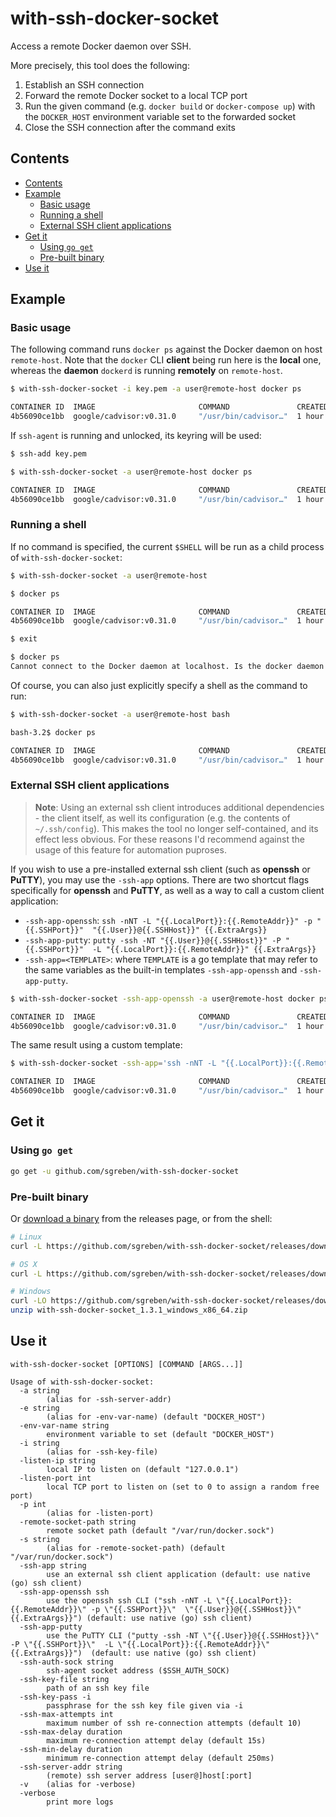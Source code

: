 # with-ssh-docker-socket

Access a remote Docker daemon over SSH.

More precisely, this tool does the following:

1. Establish an SSH connection
2. Forward the remote Docker socket to a local TCP port
3. Run the given command (e.g. `docker build` or `docker-compose up`) with the `DOCKER_HOST` environment variable set to the forwarded socket
4. Close the SSH connection after the command exits

## Contents

- [Contents](#contents)
- [Example](#example)
  - [Basic usage](#basic-usage)
  - [Running a shell](#running-a-shell)
  - [External SSH client applications](#external-ssh-client-applications)
- [Get it](#get-it)
  - [Using `go get`](#using-go-get)
  - [Pre-built binary](#pre-built-binary)
- [Use it](#use-it)

## Example

### Basic usage

The following command runs `docker ps` against the Docker daemon on host `remote-host`.
Note that the `docker` CLI **client** being run here is the **local** one, whereas the **daemon** `dockerd` is running **remotely** on `remote-host`.

```sh
$ with-ssh-docker-socket -i key.pem -a user@remote-host docker ps
```
```sh
CONTAINER ID  IMAGE                       COMMAND               CREATED      STATUS
4b56090ce1bb  google/cadvisor:v0.31.0     "/usr/bin/cadvisor…"  1 hour ago   Up 1 hour
```

If `ssh-agent` is running and unlocked, its keyring will be used:
```sh
$ ssh-add key.pem
```
```sh
$ with-ssh-docker-socket -a user@remote-host docker ps
```
```sh
CONTAINER ID  IMAGE                       COMMAND               CREATED      STATUS
4b56090ce1bb  google/cadvisor:v0.31.0     "/usr/bin/cadvisor…"  1 hour ago   Up 1 hour
```

### Running a shell

If no command is specified, the current `$SHELL` will be run as a child process of `with-ssh-docker-socket`:
```sh
$ with-ssh-docker-socket -a user@remote-host
```
```sh
$ docker ps
```
```sh
CONTAINER ID  IMAGE                       COMMAND               CREATED      STATUS
4b56090ce1bb  google/cadvisor:v0.31.0     "/usr/bin/cadvisor…"  1 hour ago   Up 1 hour
```
```sh
$ exit
```
```sh
$ docker ps
Cannot connect to the Docker daemon at localhost. Is the docker daemon running?
```

Of course, you can also just explicitly specify a shell as the command to run:
```sh
$ with-ssh-docker-socket -a user@remote-host bash
```
```sh
bash-3.2$ docker ps
```
```sh
CONTAINER ID  IMAGE                       COMMAND               CREATED      STATUS
4b56090ce1bb  google/cadvisor:v0.31.0     "/usr/bin/cadvisor…"  1 hour ago   Up 1 hour
```

### External SSH client applications

> **Note**: Using an external ssh client introduces additional dependencies - the client itself, as well its configuration (e.g. the contents of `~/.ssh/config`). This makes the tool no longer self-contained, and its effect less obvious. For these reasons I'd recommend against the usage of this feature for automation puproses.

If you wish to use a pre-installed external ssh client (such as **openssh** or **PuTTY**), you may use the `-ssh-app` options. There are two shortcut flags specifically for **openssh** and **PuTTY**, as well as a way to call a custom client application:

- `-ssh-app-openssh`: `ssh -nNT -L "{{.LocalPort}}:{{.RemoteAddr}}" -p "{{.SSHPort}}"  "{{.User}}@{{.SSHHost}}" {{.ExtraArgs}}`
- `-ssh-app-putty`: `putty -ssh -NT "{{.User}}@{{.SSHHost}}" -P "{{.SSHPort}}"  -L "{{.LocalPort}}:{{.RemoteAddr}}" {{.ExtraArgs}}`
- `-ssh-app=<TEMPLATE>`: where `TEMPLATE` is a go template that may refer to the same variables as the built-in templates `-ssh-app-openssh` and `-ssh-app-putty`.

```sh
$ with-ssh-docker-socket -ssh-app-openssh -a user@remote-host docker ps
```
```sh
CONTAINER ID  IMAGE                       COMMAND               CREATED      STATUS
4b56090ce1bb  google/cadvisor:v0.31.0     "/usr/bin/cadvisor…"  1 hour ago   Up 1 hour
```

The same result using a custom template:

```sh
$ with-ssh-docker-socket -ssh-app='ssh -nNT -L "{{.LocalPort}}:{{.RemoteSocketAddr}}" "{{.RemoteHost}}"' -a user@remote-host docker ps
```
```sh
CONTAINER ID  IMAGE                       COMMAND               CREATED      STATUS
4b56090ce1bb  google/cadvisor:v0.31.0     "/usr/bin/cadvisor…"  1 hour ago   Up 1 hour
```

## Get it

### Using `go get`

```sh
go get -u github.com/sgreben/with-ssh-docker-socket
```

### Pre-built binary

Or [download a binary](https://github.com/sgreben/with-ssh-docker-socket/releases/latest) from the releases page, or from the shell:

```sh
# Linux
curl -L https://github.com/sgreben/with-ssh-docker-socket/releases/download/1.3.1/with-ssh-docker-socket_1.3.1_linux_x86_64.tar.gz | tar xz

# OS X
curl -L https://github.com/sgreben/with-ssh-docker-socket/releases/download/1.3.1/with-ssh-docker-socket_1.3.1_osx_x86_64.tar.gz | tar xz

# Windows
curl -LO https://github.com/sgreben/with-ssh-docker-socket/releases/download/1.3.1/with-ssh-docker-socket_1.3.1_windows_x86_64.zip
unzip with-ssh-docker-socket_1.3.1_windows_x86_64.zip
```

## Use it

```text
with-ssh-docker-socket [OPTIONS] [COMMAND [ARGS...]]
```

```text
Usage of with-ssh-docker-socket:
  -a string
    	(alias for -ssh-server-addr)
  -e string
    	(alias for -env-var-name) (default "DOCKER_HOST")
  -env-var-name string
    	environment variable to set (default "DOCKER_HOST")
  -i string
    	(alias for -ssh-key-file)
  -listen-ip string
    	local IP to listen on (default "127.0.0.1")
  -listen-port int
    	local TCP port to listen on (set to 0 to assign a random free port)
  -p int
    	(alias for -listen-port)
  -remote-socket-path string
    	remote socket path (default "/var/run/docker.sock")
  -s string
    	(alias for -remote-socket-path) (default "/var/run/docker.sock")
  -ssh-app string
    	use an external ssh client application (default: use native (go) ssh client)
  -ssh-app-openssh ssh
    	use the openssh ssh CLI ("ssh -nNT -L \"{{.LocalPort}}:{{.RemoteAddr}}\" -p \"{{.SSHPort}}\"  \"{{.User}}@{{.SSHHost}}\" {{.ExtraArgs}}") (default: use native (go) ssh client)
  -ssh-app-putty
    	use the PuTTY CLI ("putty -ssh -NT \"{{.User}}@{{.SSHHost}}\" -P \"{{.SSHPort}}\"  -L \"{{.LocalPort}}:{{.RemoteAddr}}\" {{.ExtraArgs}}")  (default: use native (go) ssh client)
  -ssh-auth-sock string
    	ssh-agent socket address ($SSH_AUTH_SOCK)
  -ssh-key-file string
    	path of an ssh key file
  -ssh-key-pass -i
    	passphrase for the ssh key file given via -i
  -ssh-max-attempts int
    	maximum number of ssh re-connection attempts (default 10)
  -ssh-max-delay duration
    	maximum re-connection attempt delay (default 15s)
  -ssh-min-delay duration
    	minimum re-connection attempt delay (default 250ms)
  -ssh-server-addr string
    	(remote) ssh server address [user@]host[:port]
  -v	(alias for -verbose)
  -verbose
    	print more logs
```
